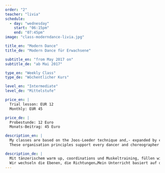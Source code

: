 ```yaml
---
order: "2"
teacher: "livia"
schedule:
  - day: "wednesday"
    start: "06:15pm"
    end: "07:45pm"
image: "class-moderndance-livia.jpg"

title_en: "Modern Dance"
title_de: "Modern Dance für Erwachsene"

subtitle_en: "from May 2017 on"
subtitle_de: "ab Mai 2017"

type_en: "Weekly Class"
type_de: "Wöchentlicher Kurs"

level_en: "Intermediate"
level_de: "Mittelstufe"

price_en: |
  Trial lesson: EUR 12  
  Monthly: EUR 45  

price_de: |
  Probestunde: 12 Euro  
  Monats-Beitrag: 45 Euro  

description_en: |
  My classes are based on the Joos-Leeder technique and,- expanded by elements from Release-, Limon- and Alexander Technique, aim at a comprehensive training of alignment, flow, joints, muscles and musicality. 
  These organisation principles support every dancer and choreographer to find his individual access to dance and creation.

description_de: |
  Mit tänzerischem warm up, coordinations und Muskeltraining, füllen wir den Raum mit Bewegung, Musikalität und Dynamik. 
  Wir wechseln die Ebenen, die Richtungen…Mein Unterricht basiert auf der Joos-Leeder-Technik und, – erweitert durch Elemente aus der Release-, Limon- und Alexander-Technik, zielt auf ein umfassendes Training von Ausrichtung, Fluss, Gelenken, Muskeln und Musikalität und unterstützt jeden Tänzer darin, mit Hilfe dieser Organisationsprinzipien seinen individuellen Zugang zu Tanz und Kreativität zu finden.
---
```


